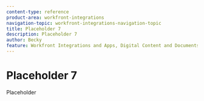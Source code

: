 ```yaml
---
content-type: reference
product-area: workfront-integrations
navigation-topic: workfront-integrations-navigation-topic
title: Placeholder 7
description: Placeholder 7
author: Becky
feature: Workfront Integrations and Apps, Digital Content and Documents
---
```


# Placeholder 7

Placeholder
<!--BECKY REMOVE THIS FILE-->